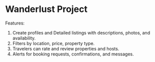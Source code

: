 # Wanderlust Project

Features:

1. Create profiles and Detailed listings with descriptions, photos, and availability.
2. Filters by location, price, property type.
3. Travelers can rate and review properties and hosts.
4. Alerts for booking requests, confirmations, and messages.
